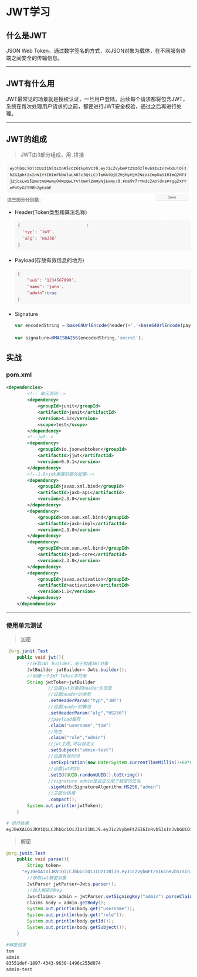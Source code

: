 # JWT学习

## 什么是JWT

JSON Web Token，通过数字签名的方式，以JSON对象为载体，在不同服务终端之间安全的传输信息。

---

## JWT有什么用

JWT最常见的场景就是授权认证，一旦用户登陆，后续每个请求都将包含JWT，系统在每次处理用户请求的之前，都要进行JWT安全校验，通过之后再进行处理。

---

## JWT的组成

> JWT由3部分组成，用`.`拼接

![image-20210627130510056](15分钟学会JWT.assets/image-20210627130510056.png)

- Header(Token类型和算法名称)

  ![image-20210627130544237](15分钟学会JWT.assets/image-20210627130544237.png)

- Payload(存放有效信息的地方)

  ![image-20210627130637340](15分钟学会JWT.assets/image-20210627130637340.png)

- Signature

  ```js
  var encodedString = base64UrlEncode(header)+'.'+base64UrlEncode(payload);
  
  var signature=HMACSHA256(encodedString,'secret');
  ```

## 实战

### pom.xml

```xml
<dependencies>
        <!-- 单元测试-->
        <dependency>
            <groupId>junit</groupId>
            <artifactId>junit</artifactId>
            <version>4.12</version>
            <scope>test</scope>
        </dependency>
        <!--jwt-->
        <dependency>
            <groupId>io.jsonwebtoken</groupId>
            <artifactId>jjwt</artifactId>
            <version>0.9.1</version>
        </dependency>
        <!--1.8+jdk需要的额外配置-->
        <dependency>
            <groupId>javax.xml.bind</groupId>
            <artifactId>jaxb-api</artifactId>
            <version>2.3.0</version>
        </dependency>
        <dependency>
            <groupId>com.sun.xml.bind</groupId>
            <artifactId>jaxb-impl</artifactId>
            <version>2.3.0</version>
        </dependency>
        <dependency>
            <groupId>com.sun.xml.bind</groupId>
            <artifactId>jaxb-core</artifactId>
            <version>2.3.0</version>
        </dependency>
        <dependency>
            <groupId>javax.activation</groupId>
            <artifactId>activation</artifactId>
            <version>1.1</version>
        </dependency>
    </dependencies>
```

---

### 使用单元测试

> 加密

```java
 @org.junit.Test
    public void jwt(){
        //获取JWT builder，用于构建JWT对象
        JwtBuilder jwtBuilder= Jwts.builder();
        //创建一个JWT Token字符串
        String jwtToken=jwtBuilder
                //设置jwt对象的header头信息
                //设置header的类型
                .setHeaderParam("typ","JWT")
                //设置header的算法
                .setHeaderParam("alg","HS256")
                //payload载荷
                .claim("username","tom")
                //角色
                .claim("role","admin")
                //jwt主题,可以自定义
                .setSubject("admin-test")
                //设置有效时间
                .setExpiration(new Date(System.currentTimeMillis()+60*60*24))
                //设置jwt的ID
                .setId(UUID.randomUUID().toString())
                //signature admin是自定义用于解密的签名
                .signWith(SignatureAlgorithm.HS256,"admin")
                //三部分拼接
                .compact();
        System.out.println(jwtToken);
    }
```

```bash
# 运行结果
eyJ0eXAiOiJKV1QiLCJhbGciOiJIUzI1NiJ9.eyJ1c2VybmFtZSI6InRvbSIsInJvbGUiOiJhZG1pbiIsInN1YiI6ImFkbWluLXRlc3QiLCJleHAiOjE2MjQ3OTEwNjYsImp0aSI6IjA2NmE1ZmNmLTNhNDQtNGRmNi1iYWQyLTNhMzFiNjM3ZmFiMiJ9.aVoB1zdgGofuW_v9bLGdDVBrz-Z-e8l7xWay6EUDlSs
```

> 解密

```java
@org.junit.Test
    public void parse(){
        String token=
      "eyJ0eXAiOiJKV1QiLCJhbGciOiJIUzI1NiJ9.eyJ1c2VybmFtZSI6InRvbSIsInJvbGUiOiJhZG1pbiIsInN1YiI6ImFkbWluLXRlc3QiLCJleHAiOjE2MjQ3OTMyMzQsImp0aSI6IjgzNTUxZGVmLTE4OTctNDM0My05NjMwLTE0OTZjMjU1ZDA3NCJ9.WH83K2sRiU_tpeIxKz3HjJARmABukQkQjsJ5YCjSywM";
        //获取jwt解密对象
        JwtParser jwtParser=Jwts.parser();
        //加入解密的key
        Jws<Claims> admin = jwtParser.setSigningKey("admin").parseClaimsJws(token);
        Claims body = admin.getBody();
        System.out.println(body.get("username"));
        System.out.println(body.get("role"));
        System.out.println(body.getId());
        System.out.println(body.getSubject());
    }
```

```bash
#解密结果
tom
admin
83551def-1897-4343-9630-1496c255d074
admin-test
```



